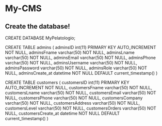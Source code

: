 # My-CMS

## Create the database!

CREATE DATABASE MyPelatologio;

CREATE TABLE admins (
  adminsID int(11) PRIMARY KEY AUTO_INCREMENT NOT NULL,
  adminsFname varchar(50) NOT NULL,
  adminsLname varchar(50) NOT NULL,
  adminsEmail varchar(50) NOT NULL,
  adminsPhone varchar(50) NOT NULL,
  adminsUsername varchar(50) NOT NULL,
  adminsPassword varchar(50) NOT NULL,
  adminsRole varchar(50) NOT NULL,
  adminsCreate_at datetime NOT NULL DEFAULT current_timestamp()
)

CREATE TABLE customers (
  customersID int(11) PRIMARY KEY AUTO_INCREMENT NOT NULL,
  customersFname varchar(50) NOT NULL,
  customersLname varchar(50) NOT NULL,
  customersEmail varchar(50) NOT NULL,
  customersPhone varchar(50) NOT NULL,
  customersCompany varchar(50) NOT NULL,
  customersAddress varchar(50) NOT NULL,
  customersLevel varchar(50) NOT NULL,
  customersOrders varchar(50) NOT NULL,
  customersCreate_at datetime NOT NULL DEFAULT current_timestamp()
)